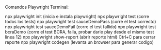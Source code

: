 Comandos Playwright Terminal:

npx playwright init (inicia e instala playwright)
npx playwright test (corre todos los tests)
npx playwright test sauceDemoPass (corre el test correcto)
npx playwright test sauceDemoFail (corre el test fallido)
npx playwright test bcraDemo (corre el test BCRA, falla, probar darle play desde el mismo test linea 12)
npx playwright show-report (abrir reporte html)
Ctrl+C para cerrar reporte
npx playwright codegen (levanta un browser para generar codigo)

